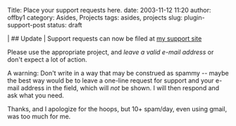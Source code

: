 Title: Place your support requests here.
date: 2003-11-12 11:20
author: offby1
category: Asides, Projects
tags: asides, projects
slug: plugin-support-post
status: draft

| \## Update
| Support requests can now be filed at [my support site](http://offby1.no-ip.org:8080)

Please use the appropriate project, and _leave a valid e-mail address_ or don't expect a lot of action.

A warning: Don't write in a way that may be construed as spammy -- maybe the best way would be to leave a one-line request for support and your e-mail address in the field, which will _not_ be shown. I will then respond and ask what you need.

Thanks, and I apologize for the hoops, but 10+ spam/day, even using gmail, was too much for me.
